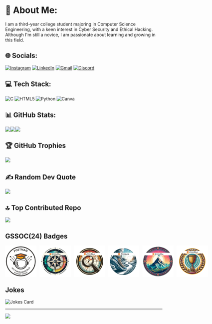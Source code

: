 # 💫 About Me:
I am a third-year college student majoring in Computer Science Engineering, with a keen interest in Cyber Security and Ethical Hacking. Although I'm still a novice, I am passionate about learning and growing in this field.

## 🌐 Socials:
[![Instagram](https://img.shields.io/badge/Instagram-E4405F?style=for-the-badge&logo=instagram&logoColor=white)](https://instagram.com/akhila_sunesh) 
[![LinkedIn](https://img.shields.io/badge/LinkedIn-0077B5?style=for-the-badge&logo=linkedin&logoColor=white)](https://linkedin.com/in/akhila-sunesh) 
[![Gmail](https://img.shields.io/badge/Gmail-D14836?style=for-the-badge&logo=gmail&logoColor=white)](mailto:akhilasunesh@gmail.com)
[![Discord](https://img.shields.io/badge/Discord-7289DA?style=for-the-badge&logo=discord&logoColor=white)](https://discordapp.com/users/akhila_sunesh)

## 💻 Tech Stack:
![C](https://img.shields.io/badge/c-%2300599C.svg?style=for-the-badge&logo=c&logoColor=white) 
![HTML5](https://img.shields.io/badge/html5-%23E34F26.svg?style=for-the-badge&logo=html5&logoColor=white) 
![Python](https://img.shields.io/badge/python-3670A0?style=for-the-badge&logo=python&logoColor=ffdd54) 
![Canva](https://img.shields.io/badge/Canva-%2300C4CC.svg?style=for-the-badge&logo=Canva&logoColor=white)

## 📊 GitHub Stats:
<div style="display: flex; flex-wrap: wrap;">
  <img src="https://github-readme-stats.vercel.app/api?username=AkhilaSunesh&theme=dark&hide_border=false&include_all_commits=true&count_private=true" style="max-width: 45%;">
  <img src="https://github-readme-streak-stats.herokuapp.com/?user=AkhilaSunesh&theme=dark&hide_border=false" style="max-width: 45%;">
  <img src="https://github-readme-stats.vercel.app/api/top-langs/?username=AkhilaSunesh&theme=dark&hide_border=false&include_all_commits=true&count_private=true&layout=compact" style="max-width: 45%;">
</div>

## 🏆 GitHub Trophies
![](https://github-profile-trophy.vercel.app/?username=AkhilaSunesh&theme=dark&no-frame=false&no-bg=true&margin-w=4)

## ✍️ Random Dev Quote
![](https://quotes-github-readme.vercel.app/api?type=horizontal&theme=merko)

## 🔝 Top Contributed Repo
![](https://github-contributor-stats.vercel.app/api?username=AkhilaSunesh&limit=5&theme=dark&combine_all_yearly_contributions=true)

## GSSOC(24) Badges 
<div style='display: flex; align-items: center; gap: 10px;' align='center'>
  <img src="https://raw.githubusercontent.com/girlscript/gssoc-website-new/main/public/badges/postman.png" width="100px" height="100px" />
  <img src="https://github.com/girlscript/gssoc-website-new/blob/main/public/badges/1.png" width="100px" height="100px" />
  <img src="https://github.com/girlscript/gssoc-website-new/blob/main/public/badges/2.png" width="100px" height="100px" />
  <img src="https://github.com/girlscript/gssoc-website-new/blob/main/public/badges/3.png" width="100px" height="100px" />
  <img src="https://github.com/girlscript/gssoc-website-new/blob/main/public/badges/4.png" width="100px" height="100px" />
  <img src="https://github.com/girlscript/gssoc-website-new/blob/main/public/badges/5.png" width="100px" height="100px" />
</div>

## Jokes
![Jokes Card](https://readme-jokes.vercel.app/api?hideBorder&theme=dark&qColor=%23944bcc&aColor=%23bbdb51)

---
[![](https://visitcount.itsvg.in/api?id=AkhilaSunesh&icon=8&color=8)](https://visitcount.itsvg.in)

<!-- Proudly created with GPRM ( https://gprm.itsvg.in ) -->

